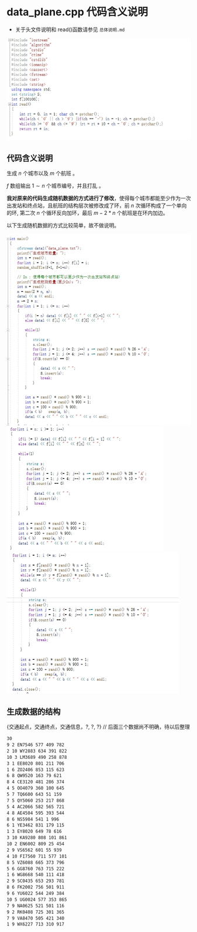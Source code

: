 # data_plane.cpp 代码含义说明

- 关于头文件说明和 read()函数请参见 `总体说明.md`  

<img src = "..\markdown_Inserts\data_plane_1.png" alt="data_plane_1.png">

## 代码含义说明

生成 $n$ 个城市以及 $m$ 个航班 。

$f$ 数组输出 $1\sim n$ 个城市编号，并且打乱 。

**我对原来的代码生成随机数据的方式进行了修改**，使得每个城市都能至少作为一次出发站和终点站，且航班的结构层次被修改成了环，前 $n$ 次循环构成了一个单向的环, 第二次 $n$ 个循环反向加环，最后 $m-2*n$ 个航班是在环内加边。

以下生成随机数据的方式比较简单，故不做说明。

<img src = "..\markdown_Inserts\data_plane_2.png" alt="data_plane_2.png">

<img src = "..\markdown_Inserts\data_plane_3.png" alt="data_plane_3.png">

<img src = "..\markdown_Inserts\data_plane_4.png" alt="data_plane_4.png">

## 生成数据的结构

{交通起点，交通终点，交通信息，?, ?, ?} // 后面三个数据尚不明确，待以后整理

```latex
30
9 2 EN7546 577 409 782
2 10 WY2883 634 391 822
10 3 LM3689 490 258 878
3 1 EE8020 801 211 706
1 6 ZO2406 853 115 623
6 8 QW9520 163 79 621
8 4 CE3120 481 286 374
4 5 OO4079 360 100 645
5 7 TQ6600 643 51 159
7 5 QY5060 253 217 868
5 4 AC2066 582 565 721
4 8 AE4504 595 393 544
8 6 NS5984 541 1 996
6 1 YE3462 831 179 115
1 3 EY8020 649 78 616
3 10 KA9280 808 101 861
10 2 EN6002 809 25 454
2 9 VS6562 601 55 939
4 10 FI7560 711 577 101
8 5 VZ6088 665 373 796
5 6 GG8760 763 715 222
1 6 WG8668 540 111 418
2 9 SC0435 653 293 781
8 6 FK2002 756 501 911
9 6 YU6022 544 249 384
10 5 UG0024 577 353 865
7 9 NA0625 521 501 116
9 2 RK0408 725 301 365
7 9 VA8470 505 421 340
1 9 WX6227 713 310 917
```
